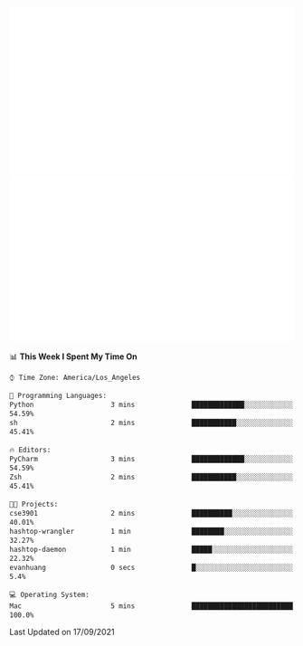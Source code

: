 <a href="https://github.com/jstrieb/github-stats">
 
![](https://github.com/evanhuang117/github-stats/blob/master/generated/overview.svg)
![](https://github.com/evanhuang117/github-stats/blob/master/generated/languages.svg)

</a>

<!--START_SECTION:waka-->
📊 **This Week I Spent My Time On** 

```text
⌚︎ Time Zone: America/Los_Angeles

💬 Programming Languages: 
Python                   3 mins              █████████████░░░░░░░░░░░░   54.59% 
sh                       2 mins              ███████████░░░░░░░░░░░░░░   45.41%

🔥 Editors: 
PyCharm                  3 mins              █████████████░░░░░░░░░░░░   54.59% 
Zsh                      2 mins              ███████████░░░░░░░░░░░░░░   45.41%

🐱‍💻 Projects: 
cse3901                  2 mins              ██████████░░░░░░░░░░░░░░░   40.01% 
hashtop-wrangler         1 min               ████████░░░░░░░░░░░░░░░░░   32.27% 
hashtop-daemon           1 min               █████░░░░░░░░░░░░░░░░░░░░   22.32% 
evanhuang                0 secs              █░░░░░░░░░░░░░░░░░░░░░░░░   5.4%

💻 Operating System: 
Mac                      5 mins              █████████████████████████   100.0%

```


 Last Updated on 17/09/2021
<!--END_SECTION:waka-->

